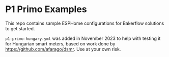 # P1 Primo Examples

This repo contains sample ESPHome configurations for Bakerflow solutions to get started.

`p1-primo-hungary.yml` was added in November 2023 to help with testing it for Hungarian smart meters, based on work done by <https://github.com/afarago/dsmr>. Use at your own risk.
